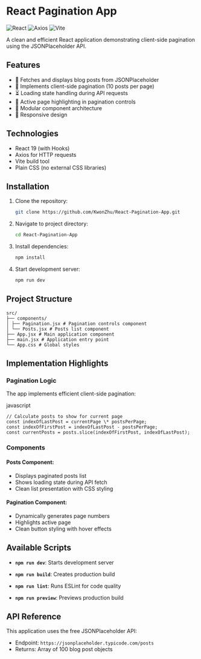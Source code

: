 # React Pagination App

![React](https://img.shields.io/badge/React-19-blue)
![Axios](https://img.shields.io/badge/Axios-1.8.4-green)
![Vite](https://img.shields.io/badge/Vite-6.3.1-orange)

A clean and efficient React application demonstrating client-side pagination using the JSONPlaceholder API.

## Features

- 📝 Fetches and displays blog posts from JSONPlaceholder
- 🔢 Implements client-side pagination (10 posts per page)
- ⏳ Loading state handling during API requests
- 🔵 Active page highlighting in pagination controls
- 🧩 Modular component architecture
- 📱 Responsive design

## Technologies

- React 19 (with Hooks)
- Axios for HTTP requests
- Vite build tool
- Plain CSS (no external CSS libraries)

## Installation

1. Clone the repository:

   ```bash
   git clone https://github.com/KwonZhu/React-Pagination-App.git
   ```

2. Navigate to project directory:

   ```bash
   cd React-Pagination-App
   ```

3. Install dependencies:

   ```bash
   npm install
   ```

4. Start development server:

   ```bash
   npm run dev
   ```

## Project Structure

    src/
    ├── components/
    │ ├── Pagination.jsx # Pagination controls component
    │ └── Posts.jsx # Posts list component
    ├── App.jsx # Main application component
    ├── main.jsx # Application entry point
    └── App.css # Global styles

## Implementation Highlights

### Pagination Logic

The app implements efficient client-side pagination:

javascript

```
// Calculate posts to show for current page
const indexOfLastPost = currentPage \* postsPerPage;
const indexOfFirstPost = indexOfLastPost - postsPerPage;
const currentPosts = posts.slice(indexOfFirstPost, indexOfLastPost);
```

### Components

#### Posts Component:

- Displays paginated posts list
- Shows loading state during API fetch
- Clean list presentation with CSS styling

#### Pagination Component:

- Dynamically generates page numbers
- Highlights active page
- Clean button styling with hover effects

## Available Scripts

- **`npm run dev`**: Starts development server

- **`npm run build`**: Creates production build

- **`npm run lint`**: Runs ESLint for code quality

- **`npm run preview`**: Previews production build

## API Reference

This application uses the free JSONPlaceholder API:

- Endpoint: `https://jsonplaceholder.typicode.com/posts`
- Returns: Array of 100 blog post objects
